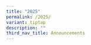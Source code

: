 ```yaml
---
title: "2025"
permalink: /2025/
variant: tiptap
description: ""
third_nav_title: Announcements
---
```

